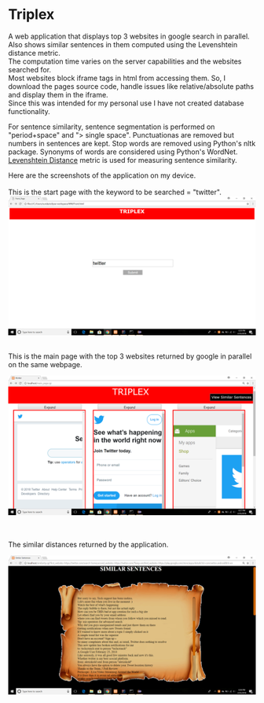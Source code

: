 # Triplex
A web application that displays top 3 websites in google search in parallel. Also shows similar sentences in them computed using the Levenshtein distance metric.  <br/>
The computation time varies on the server capabilities and the websites searched for. <br/> 
Most websites block iframe tags in html from accessing them. So, I download the pages source code, handle issues like relative/absolute paths and display them in the iframe. <br/>
Since this was intended for my personal use I have not created database functionality. <br/>

For sentence similarity, sentence segmentation is performed on  "period+space" and "> single space". Punctuationas are removed but numbers in sentences are kept. Stop words are removed using Python's nltk package. Synonyms of words are considered using Python's WordNet. [Levenshtein Distance](https://en.wikipedia.org/wiki/Levenshtein_distance) metric is used for measuring sentence similarity. <br/>

Here are the screenshots of the application on my device.<br/>
<br/>
This is the start page with the keyword to be searched = "twitter".
<br/>
![StartPage](https://github.com/KiranBaktha/Triplex/blob/master/Start_Page.png)

<br/>
This is the main page with the top 3 websites returned by google in parallel on the same webpage.
<br/>

![MainPage](https://github.com/KiranBaktha/Triplex/blob/master/Main_Page.png)

<br/>

<br/>
The similar distances returned by the application.

<br/>

![SimilarityPage](https://github.com/KiranBaktha/Triplex/blob/master/Similarity%20Page.png)

<br/>

